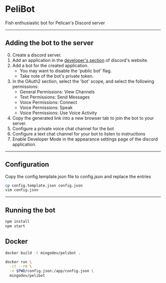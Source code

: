 # PeliBot

Fish enthusiastic bot for Pelican's Discord server 

---

## Adding the bot to the server

0. Create a discord server.
1. Add an application in the [developer's section](https://discordapp.com/developers/applications/) of discord's website.
2. Add a bot for the created application.
   - You may want to disable the 'public bot' flag.
   - Take note of the bot's private token.
3. In the OAuth2 section, select the 'bot' scope, and select the following permissions:
   - General Permissions: View Channels
   - Text Permissions: Send Messages
   - Voice Permissions: Connect
   - Voice Permissions: Speak
   - Voice Permissions: Use Voice Activity
4. Copy the generated link into a new browser tab to join the bot to your server.
5. Configure a private voice chat channel for the bot
6. Configure a text chat channel for your bot to listen to instructions
7. Enable Developer Mode in the appearance settings page of the discord application.

---

## Configuration

Copy the config.template.json file to config.json and replace the entries

```sh
cp config.template.json config.json
vim config.json
```

---

## Running the bot

```sh
npm install
npm start
```

## Docker

```sh
docker build -t mingodev/pelibot .
```

```sh
docker run \
  -it --rm \
  -v $PWD/config.json:/app/config.json \
  mingodev/pelibot
```